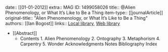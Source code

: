 date:: [[01-01-2012]]
extra:: MAG ID: 1499058026
title:: @Alien Phenomenology, or What It’s Like to Be a Thing
item-type:: [[journalArticle]]
original-title:: "Alien Phenomenology, or What It’s Like to Be a Thing"
authors:: [[Ian Bogost]]
links:: [Local library](zotero://select/library/items/BUSDJFDB), [Web library](https://www.zotero.org/users/15862703/items/BUSDJFDB)

- [[Abstract]]
	- Contents 1. Alien Phenomenology 2. Ontography 3. Metaphorism 4. Carpentry 5. Wonder Acknowledgments Notes Bibliography Index